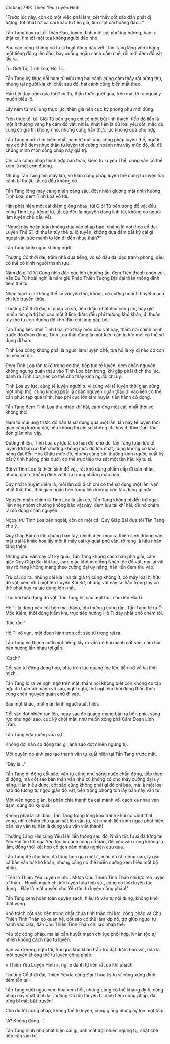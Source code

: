 




Chương 799: Thiên Yêu Luyện Hình


"Trước lúc này, còn có một việc phải làm, xét thấy cốt sáo dẫn phát dị tượng, tốt nhất rời xa cái khác tu tiên giả, tìm một cái hoang đảo..."

Tần Tang bay ra Lôi Thần Đảo, tuyển định một cái phương hướng, bay ra thật xa, tìm tới một tòa không người đảo nhỏ.

Phụ cận cũng không có tu sĩ hoạt động dấu vết, Tần Tang lặng yên không một tiếng động lên đảo, bày xuống ngăn cách cấm chế, rồi mới đem đồ vật lấy ra.

Túi Giới Tử, Tinh Loa, Hộ Tí...

Tần Tang kỳ thực đối nam tử mũi ưng hai cánh cũng cảm thấy rất hứng thú, nhưng tại người kia khi chết sau đó, hai cánh cũng biến mất theo.

Hắn tiện tay nắm qua túi Giới Tử, thần thức quét qua, trên mặt lộ ra ngoài ý muốn biểu lộ.

Lấy nam tử mũi ưng thực lực, thân gia nên cực kỳ phong phú mới đúng.

Trên thực tế, túi Giới Tử bên trong chỉ có một bút linh thạch, tiếp đó liền là một ít thượng vàng hạ cám đồ vật, nhiều nhất liền là đủ loại yêu cốt, mặc dù cũng có giá trị không nhỏ, nhưng cùng hắn thực lực không quá phù hợp.

Tần Tang muốn tìm kiếm nhất nam tử mũi ưng công pháp luyện thể, người này có thể đem nhục thân tu luyện tới cường hoành như vậy mức độ, đủ để chứng minh môn công pháp này giá trị.

Chỉ cần công pháp thích hợp bản thân, kiêm tu Luyện Thể, cũng vẫn có thể xem là một con đường.

Nhưng Tần Tang tìm mấy lần, vô luận công pháp luyện thể cùng tu luyện hai cánh bí thuật, tất cả đều không có.

Tần Tang lông mày càng nhăn càng sâu, đột nhiên giương mắt nhìn hướng Tinh Loa, đem Tinh Loa vồ tới.

Hắn phát hiện một cái điểm giống nhau, túi Giới Tử bên trong đồ vật đều cùng Tinh Loa tương tự, tất cả đều là nguyên dạng linh tài, không có người làm luyện chế dấu vết.

"Người này hoàn toàn không dựa vào pháp bảo, chẳng lẽ noi theo cổ đại Luyện Thể Sĩ, đi thuần túy thể tu lộ tuyến, không dựa dẫm bất kỳ cái gì ngoại vật, sức mạnh to lớn đi đến nhục thân?"

Tần Tang kinh ngạc không ngớt.

Thượng Cổ thời đại, trăm nhà đua tiếng, vô số đầu đại đạo tranh phong, đều có thể có kinh người thành tựu.

Năm đó ở Tử Vi Cung nhìn đến cực lớn chưởng ấn, đem Tiên thành chôn vùi, Vân Du Tử hoài nghi là nắm giữ Pháp Thiên Tượng Địa đại thần thông đỉnh tiêm thể tu.

Nhân loại tu sĩ không thể so với yêu thú, không có cường hoành huyết mạch chi lực truyền thừa.

Thượng Cổ thời đại, bí pháp vô số, tiên dược nhặt đâu cũng có, bây giờ muốn tìm giá trị hơi cao một ít linh dược đều phi thường khó khăn, đi thuần túy thể tu con đường độ khó đâu chỉ tăng gấp bội.

Tần Tang liếc nhìn Tinh Loa, mò thấy món bảo vật này, thầm nói chính mình trước đó đoán đúng, Tinh Loa thật đúng là một kiện cần tụ lực mới có thể sử dụng dị bảo.

Tinh Loa cũng không phải là người làm luyện chế, tựa hồ là kỳ dị nào đó con ốc yêu vỏ ốc.

Đem Tinh Loa tồn tại ở trong cơ thể, tiếp tục tế luyện, đem chân nguyên không ngừng quán thâu vào Tinh Loa bên trong, khi gặp phải địch thủ lúc, đánh ra Tinh Loa, liền có thể cho thấy kinh người chi uy.

Tinh Loa uy lực, cùng tế luyện người tu vi cùng với tế luyện thời gian cùng một nhịp thở, cũng không phải là chân nguyên quán thâu đi vào liền có thể, cần phức tạp quá trình, hao phí cực lớn tâm huyết, tiến hành cô đọng.

Tần Tang đem Tinh Loa thu nhập khí hải, cảm ứng một cái, nhất thời sợ không thôi.

Nam tử mũi ưng trước đó hẳn là sử dụng qua một lần, lần này tế luyện thời gian cũng không dài, nếu không thì chỉ sợ không chỉ hủy đi Kim Dao Tỏa đơn giản như vậy.

Đương nhiên, Tinh Loa uy lực là có hạn độ, cho dù Tần Tang toàn lực tế luyện tới hắn có thể chưởng khống mức độ lớn nhất, cũng không có khả năng đạt đến Hỏa Châu mức độ, nhưng cũng phi thường kinh người, xuất kỳ bất ý tình huống phía dưới, có thể trực tiếp tru sát một tên hậu kỳ tu sĩ.

Bởi vì Tinh Loa là thiên sinh đồ vật, rất khó dùng phẩm cấp đi cân nhắc, nhưng giá trị khẳng định vượt xa trung phẩm pháp bảo.

Duy nhất khuyết điểm là, mỗi lần đối địch chỉ có thể sử dụng một lần, vạn nhất thất thủ, thời gian ngắn bên trong liền không còn tác dụng gì nữa.

Nguyên nhân chính là Tinh Loa là sẵn có, Tần Tang không bị đến trở ngại, liền nhẹ nhõm chưởng khống bảo vật này, đem lưu tại khí hải, để nó chậm rãi cô đọng chân nguyên.

Ngoại trừ Tinh Loa bên ngoài, còn có một cái Quy Giáp Bài đưa tới Tần Tang chú ý.

Quy Giáp Bài có lớn chừng bàn tay, chính diện mọc ra thiên sinh đường vân, mặt trái là khắc hoạ lấy một ít mấy cái kỳ quái phù văn, rõ ràng là hậu nhân tăng thêm.

Những phù văn này rất kỳ quái, Tần Tang không cách nào phá giải, cảm giác Quy Giáp Bài khí tức, cảm giác không giống Nhân tộc đồ vật, mà lại vật này rõ ràng không mang theo cường đại uy năng, hắn liền đem thu vào.

Trừ cái đó ra, những cái kia linh tài giá trị cũng không ít, có mấy loại hi hữu đồ vật, xem như một tên Luyện Khí Sư, những vật này tại hắn trong tay có thể phát huy ra tác dụng lớn nhất.

Thu hồi hữu dụng đồ vật, Tần Tang hít sâu một hơi, nắm lên Hộ Tí.

Hộ Tí là dùng yêu cốt bện mà thành, phi thường cứng rắn, Tần Tang tế ra Ô Mộc Kiếm, thôi động kiếm khí, trực tiếp hướng Hộ Tí dày nhất chỗ chém tới.

'Rắc rắc!'

Hộ Tí vỡ vụn, một đoạn hình tròn cốt sáo từ trong rơi ra.

Tần Tang vô thanh cười một tiếng, lấy ra vốn có hai mảnh cốt sáo, cầm hai bên hướng lẫn nhau tới gần.

'Cạch!'

Cốt sáo tự động dung hợp, phía trên lưu quang lóe lên, liền trở về tại tĩnh mịch.

Tần Tang lộ ra vẻ nghi ngờ trên mặt, thầm nói không biết còn không có tập hợp đủ toàn bộ mảnh vỡ sao, nghĩ nghĩ, thử nghiệm thôi động thần thức cùng chân nguyên quán chú đi vào.

Sau một khắc, một màn kinh người xuất hiện.

Cốt sáo đột nhiên run lên, ngay sau đó quang mang bắn ra bốn phía, sáng rực như ngôi sao, cực kỳ chói mắt, như muốn xông phá Cấm Đoạn Linh Trận.

Tần Tang vừa mừng vừa sợ.

Không đợi hắn có động tác gì, ánh sao đột nhiên ngưng tụ.

Một quyển do ánh sao tạo thành văn tự xuất hiện tại Tần Tang trước mặt.

"Đây là..."

Tần Tang di động cốt sáo, văn tự cũng như sóng nước chấn động, tiếp theo di động, mà cốt sáo bản thân vẫn như cũ không có cho thấy cường đại uy năng. Hắn hiểu được, cốt sáo cũng không phải gì đó chí bảo, mà là một loại nào đó tương tự ngọc giản đồ vật, bên trong phong tồn lấy bản này văn tự.

Một viên ngọc giản, bị phân chia thành ba cái mảnh vỡ, cách xa nhau vạn dặm, cũng đủ kỳ quái.

Không phải là chí bảo, Tần Tang trong lòng khó tránh khỏi có chút thất vọng, nhìn chăm chú quan sát lên văn tự, rất nhanh liền kinh ngạc phát hiện, bản này văn tự hẳn là dùng yêu văn viết thành!

Thương Lãng Hải cùng Yêu Hải liền thông sau đó, Nhân tộc tu sĩ đã từng tại Yêu Hải tìm tới qua Yêu tộc bí cảnh cùng cổ bảo, đối yêu văn cũng không lạ lẫm, đồng thời kết hợp cổ tịch xâm nhập nghiên cứu qua.

Tần Tang để cho tiện, đã từng học qua một ít, mặc dù rất nông cạn, lý giải cả bản văn tự khó khăn, nhưng cũng có thể miễn cưỡng xem hiểu một bộ phận.

"Tên là Thiên Yêu Luyện Hình... Mượn Chu Thiên Tinh Thần chi lực rèn luyện tự thân... Huyết mạch chi lực luyện hóa tinh sát, cũng có tinh luyện tác dụng... Đây là một quyển cho Yêu tộc tu luyện công pháp!"

Tần Tang xem hoàn toàn quyển sách, hiểu rõ văn tự nội dung, không khỏi thất vọng.

Khó trách cốt sáo bên trong chất chứa tinh thần chi lực, công pháp và Chu Thiên Tinh Thần có quan hệ, cốt sáo có thể làm kíp nổ, trợ giúp người tu hành vào cửa, dẫn Chu Thiên Tinh Thần chi lực nhập thể.

Yêu tộc công pháp, mà lại cần huyết mạch chi lực phối hợp, Nhân tộc tự nhiên không cách nào tu luyện.

Vạn vạn không nghĩ tới, trải qua khó khăn trắc trở đạt được bảo vật, hẳn là một quyển không thể tu luyện công pháp.

« Thiên Yêu Luyện Hình », nghe danh tự liền rất có khí phách.

Thượng Cổ thời đại, Thiên Yêu là cùng Đại Thừa kỳ tu sĩ cũng xưng đỉnh tiêm tồn tại!

Tần Tang cưỡi ngựa xem hoa xem hết, nhưng cũng có thể khẳng định, công pháp này nhất định là Thượng Cổ tồn tại yêu tu đỉnh tiêm công pháp, đã từng bí mật bất truyền!

Cho dù tốt công pháp, không thể tu luyện, cũng giống như giấy lộn một tấm.

"A? Không đúng..."

Tần Tang hình như phát hiện cái gì, ánh mắt đột nhiên ngưng tụ, chặt chẽ tiếp cận văn tự.




